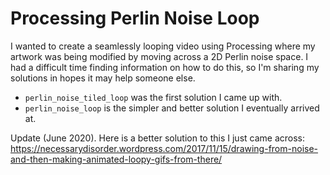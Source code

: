 # Processing Perlin Noise Loop
I wanted to create a seamlessly looping video using Processing where my artwork was being modified by moving across a 2D Perlin noise space. I had a difficult time finding information on how to do this, so I'm sharing my solutions in hopes it may help someone else.

* `perlin_noise_tiled_loop` was the first solution I came up with.
* `perlin_noise_loop` is the simpler and better solution I eventually arrived at.

Update (June 2020). Here is a better solution to this I just came across:
https://necessarydisorder.wordpress.com/2017/11/15/drawing-from-noise-and-then-making-animated-loopy-gifs-from-there/
